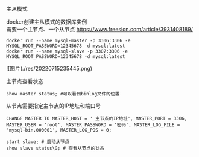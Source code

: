 主从模式  
  
docker创建主从模式的数据库实例  
需要一个主节点、一个从节点
https://www.freesion.com/article/3931408189/
```
docker run --name mysql-master -p 3306:3306 -e MYSQL_ROOT_PASSWORD=12345678 -d mysql:latest
docker run --name mysql-slave -p 3307:3306 -e MYSQL_ROOT_PASSWORD=12345678 -d mysql:latest
```
![图片(./res/20220715235445.png)


主节点查看状态
```
show master status; #可以看到binlog文件的位置
```

从节点需要指定主节点的IP地址和端口号
```
CHANGE MASTER TO MASTER_HOST = ' 主节点的IP地址', MASTER_PORT = 3306, MASTER_USER = 'root', MASTER_PASSWORD = '密码', MASTER_LOG_FILE = 'mysql-bin.000001', MASTER_LOG_POS = 0;

start slave; # 启动从节点
show slave status\G; # 查看从节点的状态
```